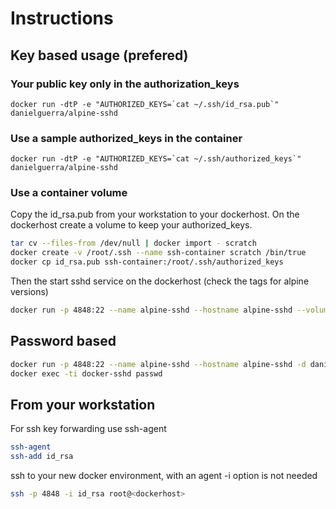 # Instructions

## Key based usage (prefered)

### Your public key only in the authorization_keys

```docker run -dtP -e "AUTHORIZED_KEYS=`cat ~/.ssh/id_rsa.pub`" danielguerra/alpine-sshd```

### Use a sample authorized_keys in the container

```docker run -dtP -e "AUTHORIZED_KEYS=`cat ~/.ssh/authorized_keys`" danielguerra/alpine-sshd```

### Use a container volume

Copy the id_rsa.pub from your workstation to your dockerhost.
On the dockerhost create a volume to keep your authorized_keys.
```bash
tar cv --files-from /dev/null | docker import - scratch
docker create -v /root/.ssh --name ssh-container scratch /bin/true
docker cp id_rsa.pub ssh-container:/root/.ssh/authorized_keys
```

Then the start sshd service on the dockerhost (check the tags for alpine versions)
```bash
docker run -p 4848:22 --name alpine-sshd --hostname alpine-sshd --volumes-from ssh-container  -d danielguerra/alpine-sshd
```

## Password based

```bash
docker run -p 4848:22 --name alpine-sshd --hostname alpine-sshd -d danielguerra/alpine-sshd
docker exec -ti docker-sshd passwd
```

## From your workstation

For ssh key forwarding use ssh-agent
```bash
ssh-agent
ssh-add id_rsa
```

ssh to your new docker environment, with an agent -i option is not needed
```bash
ssh -p 4848 -i id_rsa root@<dockerhost>
```

